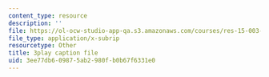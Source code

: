 ```yaml
---
content_type: resource
description: ''
file: https://ol-ocw-studio-app-qa.s3.amazonaws.com/courses/res-15-003-shaping-the-future-of-work-15-662x-spring-2016/3ee77db609875ab2980fb0b67f6331e0_xApFTcsFPcQ.vtt
file_type: application/x-subrip
resourcetype: Other
title: 3play caption file
uid: 3ee77db6-0987-5ab2-980f-b0b67f6331e0
---
```


